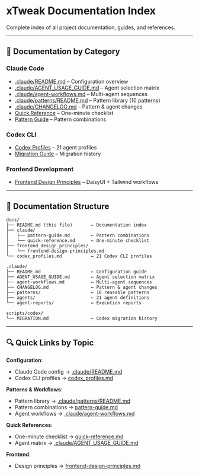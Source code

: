 # xTweak Documentation Index

Complete index of all project documentation, guides, and references.

---

## 📖 Documentation by Category

### Claude Code
- [.claude/README.md](../.claude/README.md) – Configuration overview
- [.claude/AGENT_USAGE_GUIDE.md](../.claude/AGENT_USAGE_GUIDE.md) – Agent selection matrix
- [.claude/agent-workflows.md](../.claude/agent-workflows.md) – Multi-agent sequences
- [.claude/patterns/README.md](../.claude/patterns/README.md) – Pattern library (10 patterns)
- [.claude/CHANGELOG.md](../.claude/CHANGELOG.md) – Pattern & agent changes
- [Quick Reference](./claude/quick-reference.md) – One-minute checklist
- [Pattern Guide](./claude/pattern-guide.md) – Pattern combinations

### Codex CLI
- [Codex Profiles](./codex_profiles.md) – 21 agent profiles
- [Migration Guide](../scripts/codex/MIGRATION.md) – Migration history

### Frontend Development
- [Frontend Design Principles](./frontend_design_principles/frontend-design-principles.md) – DaisyUI + Tailwind workflows

---

## 📂 Documentation Structure

```
docs/
├── README.md (this file)       ← Documentation index
├── claude/
│   ├── pattern-guide.md        ← Pattern combinations
│   └── quick-reference.md      ← One-minute checklist
├── frontend_design_principles/
│   └── frontend-design-principles.md
└── codex_profiles.md           ← 21 Codex CLI profiles

.claude/
├── README.md                   ← Configuration guide
├── AGENT_USAGE_GUIDE.md        ← Agent selection matrix
├── agent-workflows.md          ← Multi-agent sequences
├── CHANGELOG.md                ← Pattern & agent changes
├── patterns/                   ← 10 reusable patterns
├── agents/                     ← 21 agent definitions
└── agent-reports/              ← Execution reports

scripts/codex/
└── MIGRATION.md                ← Codex migration history
```

---

## 🔍 Quick Links by Topic

**Configuration**:
- Claude Code config → [.claude/README.md](../.claude/README.md)
- Codex CLI profiles → [codex_profiles.md](./codex_profiles.md)

**Patterns & Workflows**:
- Pattern library → [.claude/patterns/README.md](../.claude/patterns/README.md)
- Pattern combinations → [pattern-guide.md](./claude/pattern-guide.md)
- Agent workflows → [.claude/agent-workflows.md](../.claude/agent-workflows.md)

**Quick References**:
- One-minute checklist → [quick-reference.md](./claude/quick-reference.md)
- Agent matrix → [.claude/AGENT_USAGE_GUIDE.md](../.claude/AGENT_USAGE_GUIDE.md)

**Frontend**:
- Design principles → [frontend-design-principles.md](./frontend_design_principles/frontend-design-principles.md)
